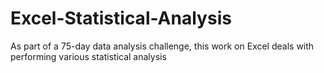 # Excel-Statistical-Analysis
As part of a 75-day data analysis challenge, this work on Excel deals with performing various statistical analysis
